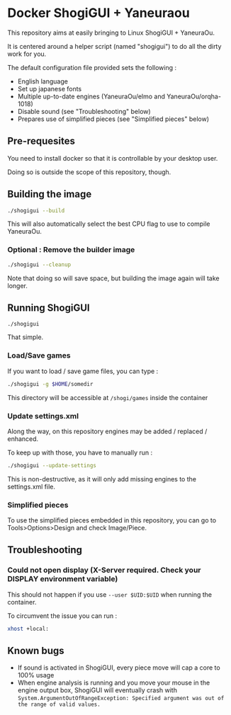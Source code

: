 # Docker ShogiGUI + Yaneuraou
This repository aims at easily bringing to Linux ShogiGUI + YaneuraOu. 

It is centered around a helper script (named "shogigui") to do all the dirty work for you.

The default configuration file provided sets the following :

- English language
- Set up japanese fonts
- Multiple up-to-date engines (YaneuraOu/elmo and YaneuraOu/orqha-1018)
- Disable sound (see "Troubleshooting" below)
- Prepares use of simplified pieces (see "Simplified pieces" below)

## Pre-requesites
You need to install docker so that it is controllable by your desktop user.

Doing so is outside the scope of this repository, though.

## Building the image
```bash
./shogigui --build
```
This will also automatically select the best CPU flag to use to compile YaneuraOu.

### Optional : Remove the builder image
```bash
./shogigui --cleanup
```
Note that doing so will save space, but building the image again will take longer.


## Running ShogiGUI
```
./shogigui
```
That simple.

### Load/Save games
If you want to load / save game files, you can type :
```bash
./shogigui -g $HOME/somedir
```
This directory will be accessible at `/shogi/games` inside the container

### Update settings.xml
Along the way, on this repository engines may be added / replaced / enhanced.

To keep up with those, you have to manually run :
```bash
./shogigui --update-settings
```
This is non-destructive, as it will only add missing engines to the settings.xml file.


### Simplified pieces
To use the simplified pieces embedded in this repository, you can go to Tools>Options>Design and check Image/Piece.

## Troubleshooting
### Could not open display (X-Server required. Check your DISPLAY environment variable)
This should not happen if you use `--user $UID:$UID` when running the container.

To circumvent the issue you can run : 
```bash
xhost +local:
```

## Known bugs
- If sound is activated in ShogiGUI, every piece move will cap a core to 100% usage
- When engine analysis is running and you move your mouse in the engine output box, ShogiGUI will eventually crash with `System.ArgumentOutOfRangeException: Specified argument was out of the range of valid values.`
